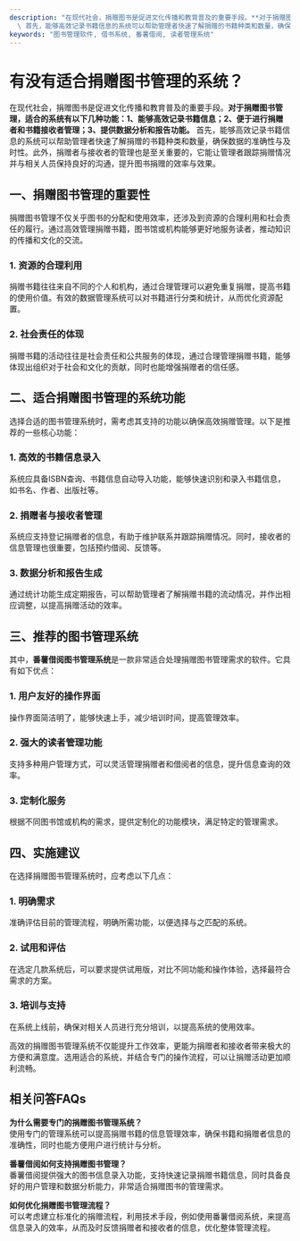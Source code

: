 ```yaml
---
description: "在现代社会，捐赠图书是促进文化传播和教育普及的重要手段。**对于捐赠图书管理，适合的系统有以下几种功能：1、能够高效记录书籍信息；2、便于进行捐赠者和书籍接收者管理；3、提供数据分析和报告功能。**\
  \ 首先，能够高效记录书籍信息的系统可以帮助管理者快速了解捐赠的书籍种类和数量，确保数据的准确性与及时性。此外，捐赠者与接收者的管理也是至关重要的，它能让管理者跟踪捐赠情况并与相关人员保持良好的沟通，提升图书捐赠的效率与效果。"
keywords: "图书管理软件, 借书系统, 番薯借阅, 读者管理系统"
---
```

# 有没有适合捐赠图书管理的系统？

在现代社会，捐赠图书是促进文化传播和教育普及的重要手段。**对于捐赠图书管理，适合的系统有以下几种功能：1、能够高效记录书籍信息；2、便于进行捐赠者和书籍接收者管理；3、提供数据分析和报告功能。** 首先，能够高效记录书籍信息的系统可以帮助管理者快速了解捐赠的书籍种类和数量，确保数据的准确性与及时性。此外，捐赠者与接收者的管理也是至关重要的，它能让管理者跟踪捐赠情况并与相关人员保持良好的沟通，提升图书捐赠的效率与效果。

## **一、捐赠图书管理的重要性**

捐赠图书管理不仅关乎图书的分配和使用效率，还涉及到资源的合理利用和社会责任的履行。通过高效管理捐赠书籍，图书馆或机构能够更好地服务读者，推动知识的传播和文化的交流。

### **1. 资源的合理利用**

捐赠书籍往往来自不同的个人和机构，通过合理管理可以避免重复捐赠，提高书籍的使用价值。有效的数据管理系统可以对书籍进行分类和统计，从而优化资源配置。

### **2. 社会责任的体现**

捐赠书籍的活动往往是社会责任和公共服务的体现，通过合理管理捐赠书籍，能够体现出组织对于社会和文化的贡献，同时也能增强捐赠者的信任感。

## **二、适合捐赠图书管理的系统功能**

选择合适的图书管理系统时，需考虑其支持的功能以确保高效捐赠管理。以下是推荐的一些核心功能：

### **1. 高效的书籍信息录入**

系统应具备ISBN查询、书籍信息自动导入功能，能够快速识别和录入书籍信息，如书名、作者、出版社等。

### **2. 捐赠者与接收者管理**

系统应支持登记捐赠者的信息，有助于维护联系并跟踪捐赠情况。同时，接收者的信息管理也很重要，包括预约借阅、反馈等。

### **3. 数据分析和报告生成**

通过统计功能生成定期报告，可以帮助管理者了解捐赠书籍的流动情况，并作出相应调整，以提高捐赠活动的效率。

## **三、推荐的图书管理系统**

其中，**番薯借阅图书管理系统**是一款非常适合处理捐赠图书管理需求的软件。它具有如下优点：

### **1. 用户友好的操作界面**

操作界面简洁明了，能够快速上手，减少培训时间，提高管理效率。

### **2. 强大的读者管理功能**

支持多种用户管理方式，可以灵活管理捐赠者和借阅者的信息，提升信息查询的效率。

### **3. 定制化服务**

根据不同图书馆或机构的需求，提供定制化的功能模块，满足特定的管理需求。

## **四、实施建议**

在选择捐赠图书管理系统时，应考虑以下几点：

### **1. 明确需求**

准确评估目前的管理流程，明确所需功能，以便选择与之匹配的系统。

### **2. 试用和评估**

在选定几款系统后，可以要求提供试用版，对比不同功能和操作体验，选择最符合需求的方案。

### **3. 培训与支持**

在系统上线前，确保对相关人员进行充分培训，以提高系统的使用效率。

高效的捐赠图书管理系统不仅能提升工作效率，更能为捐赠者和接收者带来极大的方便和满意度。选用适合的系统，并结合专门的操作流程，可以让捐赠活动更加顺利流畅。

## 相关问答FAQs

**为什么需要专门的捐赠图书管理系统？**  
使用专门的管理系统可以提高捐赠书籍的信息管理效率，确保书籍和捐赠者信息的准确性，同时也能方便用户进行统计与分析。

**番薯借阅如何支持捐赠图书管理？**  
番薯借阅提供强大的图书信息录入功能，支持快速记录捐赠书籍信息，同时具备良好的用户管理和数据分析能力，非常适合捐赠图书的管理需求。

**如何优化捐赠图书管理流程？**  
可以考虑建立标准化的捐赠流程，利用技术手段，例如使用番薯借阅系统，来提高信息录入的效率，从而及时反馈捐赠者和接收者的信息，优化整体管理流程。

